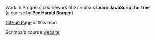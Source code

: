 Work In Progress coursework of Scrimba's **Learn JavaScript for free** \
(a course by **Per Harald Borgen**)


[GitHub Page](https://arta.github.io/scrimba-learn-javascript-for-free/) of this repo

Scrimba's course [website](https://scrimba.com/learn/learnjavascript)
